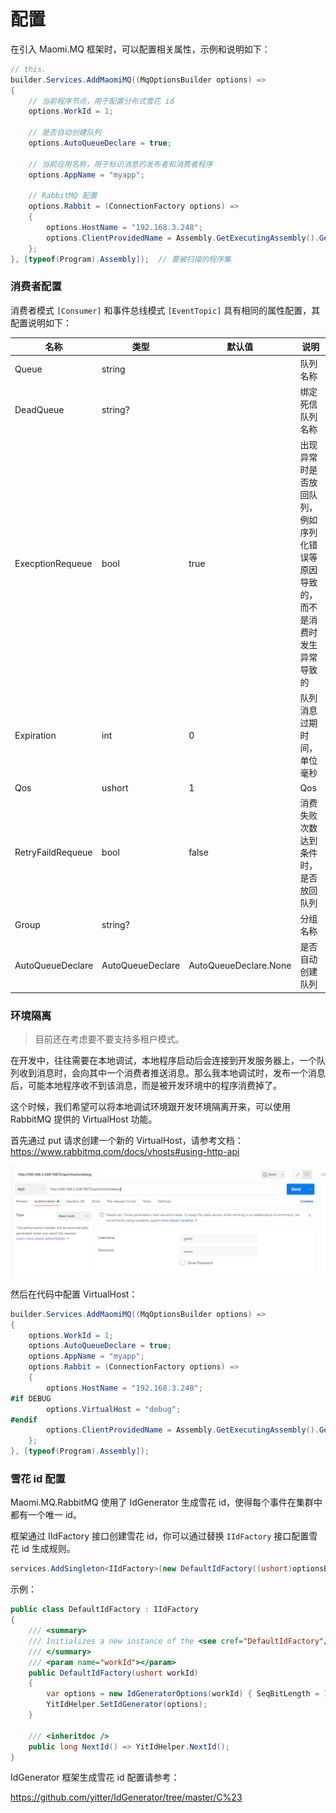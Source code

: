 # 配置

在引入 Maomi.MQ 框架时，可以配置相关属性，示例和说明如下：



```csharp
// this.
builder.Services.AddMaomiMQ((MqOptionsBuilder options) =>
{
    // 当前程序节点，用于配置分布式雪花 id
	options.WorkId = 1;
    
    // 是否自动创建队列
	options.AutoQueueDeclare = true;
    
    // 当前应用名称，用于标识消息的发布者和消费者程序
	options.AppName = "myapp";
    
    // RabbitMQ 配置
	options.Rabbit = (ConnectionFactory options) =>
	{
		options.HostName = "192.168.3.248";
		options.ClientProvidedName = Assembly.GetExecutingAssembly().GetName().Name;
	};
}, [typeof(Program).Assembly]);  // 要被扫描的程序集
```



###  消费者配置

消费者模式 `[Consumer]` 和事件总线模式 `[EventTopic]` 具有相同的属性配置，其配置说明如下：

| 名称              | 类型             | 默认值                | 说明                                                         |
| ----------------- | ---------------- | --------------------- | ------------------------------------------------------------ |
| Queue             | string           |                       | 队列名称                                                     |
| DeadQueue         | string?          |                       | 绑定死信队列名称                                             |
| ExecptionRequeue  | bool             | true                  | 出现异常时是否放回队列，例如序列化错误等原因导致的，而不是消费时发生异常导致的 |
| Expiration        | int              | 0                     | 队列消息过期时间，单位毫秒                                   |
| Qos               | ushort           | 1                     | Qos                                                          |
| RetryFaildRequeue | bool             | false                 | 消费失败次数达到条件时，是否放回队列                         |
| Group             | string?          |                       | 分组名称                                                     |
| AutoQueueDeclare  | AutoQueueDeclare | AutoQueueDeclare.None | 是否自动创建队列                                             |





### 环境隔离

> 目前还在考虑要不要支持多租户模式。



在开发中，往往需要在本地调试，本地程序启动后会连接到开发服务器上，一个队列收到消息时，会向其中一个消费者推送消息。那么我本地调试时，发布一个消息后，可能本地程序收不到该消息，而是被开发环境中的程序消费掉了。

这个时候，我们希望可以将本地调试环境跟开发环境隔离开来，可以使用 RabbitMQ 提供的 VirtualHost 功能。



首先通过 put 请求创建一个新的 VirtualHost，请参考文档：https://www.rabbitmq.com/docs/vhosts#using-http-api

![image-20240612193415867](images/image-20240612193415867.png)



然后在代码中配置 VirtualHost：

```csharp
builder.Services.AddMaomiMQ((MqOptionsBuilder options) =>
{
	options.WorkId = 1;
	options.AutoQueueDeclare = true;
	options.AppName = "myapp";
	options.Rabbit = (ConnectionFactory options) =>
	{
		options.HostName = "192.168.3.248";
#if DEBUG
		options.VirtualHost = "debug";
#endif
		options.ClientProvidedName = Assembly.GetExecutingAssembly().GetName().Name;
	};
}, [typeof(Program).Assembly]);
```







### 雪花 id 配置

Maomi.MQ.RabbitMQ 使用了 IdGenerator 生成雪花 id，使得每个事件在集群中都有一个唯一 id。

框架通过 IIdFactory 接口创建雪花 id，你可以通过替换 `IIdFactory` 接口配置雪花 id 生成规则。

```csharp
services.AddSingleton<IIdFactory>(new DefaultIdFactory((ushort)optionsBuilder.WorkId));
```



示例：

```csharp
public class DefaultIdFactory : IIdFactory
{
    /// <summary>
    /// Initializes a new instance of the <see cref="DefaultIdFactory"/> class.
    /// </summary>
    /// <param name="workId"></param>
    public DefaultIdFactory(ushort workId)
    {
        var options = new IdGeneratorOptions(workId) { SeqBitLength = 10 };
        YitIdHelper.SetIdGenerator(options);
    }

    /// <inheritdoc />
    public long NextId() => YitIdHelper.NextId();
}
```



IdGenerator 框架生成雪花 id 配置请参考：

https://github.com/yitter/IdGenerator/tree/master/C%23